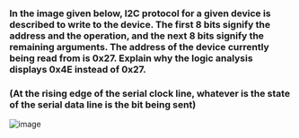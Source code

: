 ### In the image given below, I2C protocol for a given device is described to write to the device. The first 8 bits signify the address and the operation, and the next 8 bits signify the remaining arguments. The address of the device currently being read from is 0x27. Explain why the logic analysis displays 0x4E instead of 0x27.

### (At the rising edge of the serial clock line, whatever is the state of the serial data line is the bit being sent)
![image](https://github.com/user-attachments/assets/4f5ceb20-623c-4b4e-bea4-3a6aa993055f)
